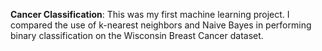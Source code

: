 **Cancer Classification**: This was my first machine learning project. I compared the use of k-nearest neighbors and Naive Bayes in performing binary classification on the Wisconsin Breast Cancer dataset.
